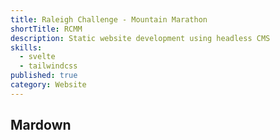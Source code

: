 ```yaml
---
title: Raleigh Challenge - Mountain Marathon
shortTitle: RCMM
description: Static website development using headless CMS
skills:
  - svelte
  - tailwindcss
published: true
category: Website
---
```


## Mardown
